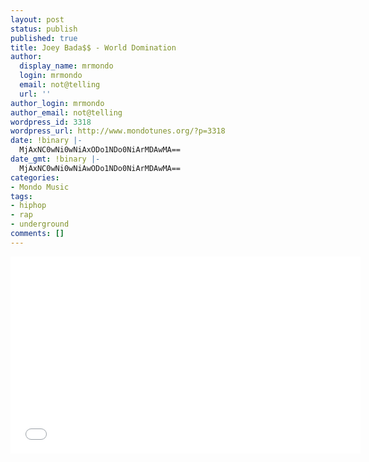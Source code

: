 ```yaml
---
layout: post
status: publish
published: true
title: Joey Bada$$ - World Domination
author:
  display_name: mrmondo
  login: mrmondo
  email: not@telling
  url: ''
author_login: mrmondo
author_email: not@telling
wordpress_id: 3318
wordpress_url: http://www.mondotunes.org/?p=3318
date: !binary |-
  MjAxNC0wNi0wNiAxODo1NDo0NiArMDAwMA==
date_gmt: !binary |-
  MjAxNC0wNi0wNiAwODo1NDo0NiArMDAwMA==
categories:
- Mondo Music
tags:
- hiphop
- rap
- underground
comments: []
---
```

<iframe width="560" height="315" src="//www.youtube.com/embed/M0qZIb9GoHM" frameborder="0"> </iframe>
